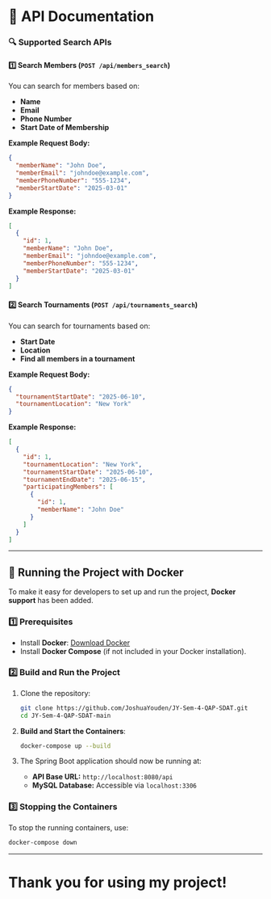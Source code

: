 # 🚀 API Documentation

### 🔍 Supported Search APIs

#### **1️⃣ Search Members** (`POST /api/members_search`)

You can search for members based on:

- **Name**
- **Email**
- **Phone Number**
- **Start Date of Membership**

**Example Request Body:**

```json
{
  "memberName": "John Doe",
  "memberEmail": "johndoe@example.com",
  "memberPhoneNumber": "555-1234",
  "memberStartDate": "2025-03-01"
}
```

**Example Response:**

```json
[
  {
    "id": 1,
    "memberName": "John Doe",
    "memberEmail": "johndoe@example.com",
    "memberPhoneNumber": "555-1234",
    "memberStartDate": "2025-03-01"
  }
]
```

#### **2️⃣ Search Tournaments** (`POST /api/tournaments_search`)

You can search for tournaments based on:

- **Start Date**
- **Location**
- **Find all members in a tournament**

**Example Request Body:**

```json
{
  "tournamentStartDate": "2025-06-10",
  "tournamentLocation": "New York"
}
```

**Example Response:**

```json
[
  {
    "id": 1,
    "tournamentLocation": "New York",
    "tournamentStartDate": "2025-06-10",
    "tournamentEndDate": "2025-06-15",
    "participatingMembers": [
      {
        "id": 1,
        "memberName": "John Doe"
      }
    ]
  }
]
```

---

## 🐳 Running the Project with Docker

To make it easy for developers to set up and run the project, **Docker support** has been added.

### **1️⃣ Prerequisites**

- Install **Docker**: [Download Docker](https://www.docker.com/get-started)
- Install **Docker Compose** (if not included in your Docker installation).

### **2️⃣ Build and Run the Project**

1. Clone the repository:

   ```sh
   git clone https://github.com/JoshuaYouden/JY-Sem-4-QAP-SDAT.git
   cd JY-Sem-4-QAP-SDAT-main
   ```

2. **Build and Start the Containers**:

   ```sh
   docker-compose up --build
   ```

3. The Spring Boot application should now be running at:
   - **API Base URL:** `http://localhost:8080/api`
   - **MySQL Database:** Accessible via `localhost:3306`

### **3️⃣ Stopping the Containers**

To stop the running containers, use:

```sh
docker-compose down
```

---

# Thank you for using my project!
